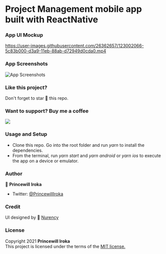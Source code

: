 # Project Management mobile app built with ReactNative


### App UI Mockup

https://user-images.githubusercontent.com/26362657/123002066-5c83b000-d3a9-11eb-88ab-d72949d0cda0.mp4

### App Screenshots

![App Screenshots](https://imgur.com/gQEdod3.png)

### Like this project?
Don't forget to star :star2: this repo.

### Want to support? Buy me a coffee
<a href="https://www.buymeacoffee.com/princewilliroka"><img src="https://img.buymeacoffee.com/button-api/?text=Buy me a coffee&emoji=&slug=princewilliroka&button_colour=BD5FFF&font_colour=ffffff&font_family=Cookie&outline_colour=000000&coffee_colour=FFDD00"></a>

### Usage and Setup
- Clone this repo. Go into the root folder and run *yarn* to install the dependencies.
- From the terminal, run *yarn start* and *yarn android* or *yarn ios* to execute the app on a device or emulator.

### Author

👤 **Princewill Iroka**

- Twitter: [@PrincewillIroka](https://twitter.com/PrincewillIroka)

### Credit
UI designed by 👤 [Nurency](https://dribbble.com/shots/15225935-Task-Management-App)

### License
Copyright 2021 **Princewill Iroka** \
This project is licensed under the terms of the [MIT license.](https://github.com/PrincewillIroka/gmail_clone/blob/main/LICENSE)
